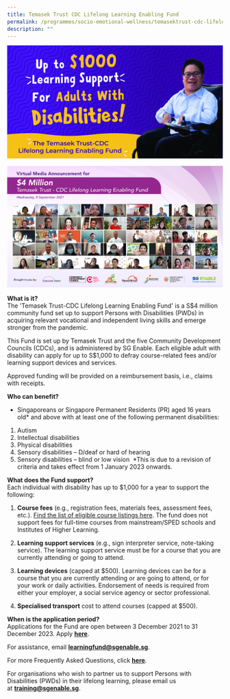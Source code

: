```yaml
---
title: Temasek Trust CDC Lifelong Learning Enabling Fund
permalink: /programmes/socio-emotional-wellness/temasektrust-cdc-lifelonglearning-fund/
description: ""
---
```

![Temasek Trust-CDC Lifelong Learning Enabling Fund](/images/Programmes/tt-cdc-web-banner-2481-x-1301.jpg)

![CDC Group Photo](/images/Programmes/tt-cdc-group-photo-(all-attendees).png)

**What is it?**  
The 'Temasek Trust-CDC Lifelong Learning Enabling Fund' is a S$4 million community fund set up to support Persons with Disabilities (PWDs) in acquiring relevant vocational and independent living skills and emerge stronger from the pandemic.  
  
This Fund is set up by Temasek Trust and the five Community Development Councils (CDCs), and is administered by SG Enable. Each eligible adult with disability can apply for up to S$1,000 to defray course-related fees and/or learning support devices and services.  
  
Approved funding will be provided on a reimbursement basis, i.e., claims with receipts.  
   
**Who can benefit?**  

* Singaporeans or Singapore Permanent Residents (PR) aged 16 years old\* and above with at least one of the following permanent disabilities:

1.  Autism
2.  Intellectual disabilities
3.  Physical disabilities
4.  Sensory disabilities – D/deaf or hard of hearing
5.  Sensory disabilities – blind or low vision 
*This is due to a revision of criteria and takes effect from 1 January 2023 onwards.

**What does the Fund support?**  
Each individual with disability has up to $1,000 for a year to support the following:

1. **Course fees** (e.g., registration fees, materials fees, assessment fees, etc.). [Find the list of eligible course listings here](https://www.sgenable.sg/docs/ttcdc-courses "Find the list of eligible course listings here"). The fund does not support fees for full-time courses from mainstream/SPED schools and Institutes of Higher Learning. 

2. **Learning support services** (e.g., sign interpreter service, note-taking service). The learning support service must be for a course that you are currently attending or going to attend. 

3. **Learning devices** (capped at $500). Learning devices can be for a course that you are currently attending or are going to attend, or for your work or daily activities. Endorsement of needs is required from either your employer, a social service agency or sector professional.

4. **Specialised transport** cost to attend courses (capped at $500).

  
**When is the application period?**  
Applications for the Fund are open between 3 December 2021 to 31 December 2023. Apply [**here**](https://go.gov.sg/tt-cdc-apply). 

For assistance, email [**learningfund@sgenable.sg**](mailto:learningfund@sgenable.sg). 

For more Frequently Asked Questions, click [**here**](https://www.sgenable.sg/your-first-stop/training-consultancy/enabling-academy/training/persons-with-disabilities/temasek-trust-cdc-lifelong-learning-enabling-fund/frequently-asked-questions). 

For organisations who wish to partner us to support Persons with Disabilities (PWDs) in their lifelong learning, please email us at [**training@sgenable.sg**](mailto:training@sgenable.sg).